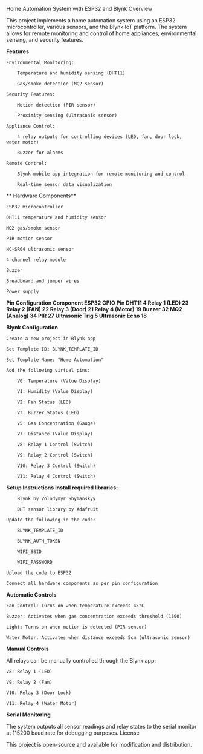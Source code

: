 Home Automation System with ESP32 and Blynk
Overview

This project implements a home automation system using an ESP32 microcontroller, various sensors, and the Blynk IoT platform. The system allows for remote monitoring and control of home appliances, environmental sensing, and security features.

**Features**

    Environmental Monitoring:

        Temperature and humidity sensing (DHT11)

        Gas/smoke detection (MQ2 sensor)

    Security Features:

        Motion detection (PIR sensor)

        Proximity sensing (Ultrasonic sensor)

    Appliance Control:

        4 relay outputs for controlling devices (LED, fan, door lock, water motor)

        Buzzer for alarms

    Remote Control:

        Blynk mobile app integration for remote monitoring and control

        Real-time sensor data visualization
        
 ** Hardware Components**

    ESP32 microcontroller

    DHT11 temperature and humidity sensor

    MQ2 gas/smoke sensor

    PIR motion sensor

    HC-SR04 ultrasonic sensor

    4-channel relay module

    Buzzer

    Breadboard and jumper wires

    Power supply

**Pin Configuration
Component	ESP32 GPIO Pin
DHT11	4
Relay 1 (LED)	23
Relay 2 (FAN)	22
Relay 3 (Door)	21
Relay 4 (Motor)	19
Buzzer	32
MQ2 (Analog)	34
PIR	27
Ultrasonic Trig	5
Ultrasonic Echo	18**

**Blynk Configuration**

    Create a new project in Blynk app

    Set Template ID: BLYNK_TEMPLATE_ID

    Set Template Name: "Home Automation"

    Add the following virtual pins:

        V0: Temperature (Value Display)

        V1: Humidity (Value Display)

        V2: Fan Status (LED)

        V3: Buzzer Status (LED)

        V5: Gas Concentration (Gauge)

        V7: Distance (Value Display)

        V8: Relay 1 Control (Switch)

        V9: Relay 2 Control (Switch)

        V10: Relay 3 Control (Switch)

        V11: Relay 4 Control (Switch)

**Setup Instructions
    Install required libraries:**

        Blynk by Volodymyr Shymanskyy

        DHT sensor library by Adafruit

    Update the following in the code:

        BLYNK_TEMPLATE_ID

        BLYNK_AUTH_TOKEN

        WIFI_SSID

        WIFI_PASSWORD

    Upload the code to ESP32

    Connect all hardware components as per pin configuration

**Automatic Controls**

    Fan Control: Turns on when temperature exceeds 45°C

    Buzzer: Activates when gas concentration exceeds threshold (1500)

    Light: Turns on when motion is detected (PIR sensor)

    Water Motor: Activates when distance exceeds 5cm (ultrasonic sensor)

**Manual Controls**

All relays can be manually controlled through the Blynk app:

    V8: Relay 1 (LED)

    V9: Relay 2 (Fan)
    
    V10: Relay 3 (Door Lock)

    V11: Relay 4 (Water Motor)

**Serial Monitoring**

The system outputs all sensor readings and relay states to the serial monitor at 115200 baud rate for debugging purposes.
License

This project is open-source and available for modification and distribution.

